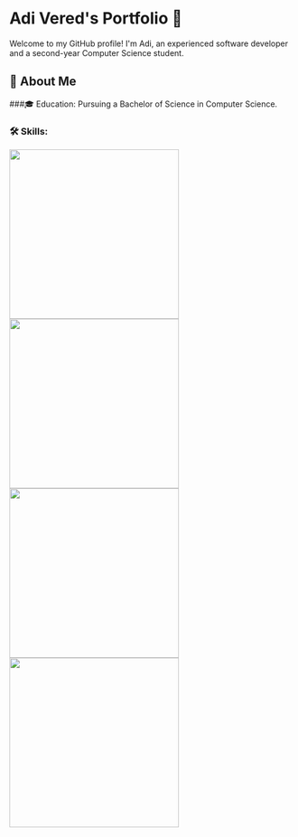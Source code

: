 # Adi Vered's Portfolio 🚀

Welcome to my GitHub profile! 
I'm Adi, an experienced software developer and a second-year Computer Science student. 

## 🌟 About Me

###🎓 Education: 
Pursuing a Bachelor of Science in Computer Science.

### 🛠 Skills:
<a href="https://github.com/Adivered/Adivered/assets/97107044/9d3fac08-7bd0-4a78-8604-387e138277a1">
    <img src="https://github.com/Adivered/Adivered/assets/97107044/9d3fac08-7bd0-4a78-8604-387e138277a1" width="300" />
</a>

<a href="https://github.com/Adivered/Adivered/assets/97107044/d016591c-4441-4495-b652-8cde9cb82efa">
    <img src="https://github.com/Adivered/Adivered/assets/97107044/d016591c-4441-4495-b652-8cde9cb82efa" width="300" />
</a>

<a href="https://github.com/Adivered/Adivered/assets/97107044/f14c05e3-8c57-497f-b993-3c35070957e5">
    <img src="https://github.com/Adivered/Adivered/assets/97107044/f14c05e3-8c57-497f-b993-3c35070957e5" width="300" />
</a>

<a href="https://github.com/Adivered/Adivered/assets/97107044/50500571-d2ad-452a-988c-a85fa54560b8">
    <img src="https://github.com/Adivered/Adivered/assets/97107044/50500571-d2ad-452a-988c-a85fa54560b8" width="300" />
</a>

